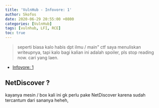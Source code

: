 ```yaml
---
title: 'VulnHub - Infovore: 1'
author: Skofos
date: 2020-06-29 20:55:00 +0800
categories: [VulnHub]
tags: [vulnhub, LFI, RCE]
toc: true
---
```



> seperti biasa kalo habis dpt ilmu / main" ctf saya menuliskan writeupnya, tapi kalo bagi kalian ini adalah spoiler, pls stop reading now. cari yang laen. 

* [Infovore: 1](https://www.vulnhub.com/entry/infovore-1,496/)

## NetDiscover ?
kayanya mesin / box kali ini gk perlu pake NetDiscover karena sudah tercantum dari sananya heheh, 


